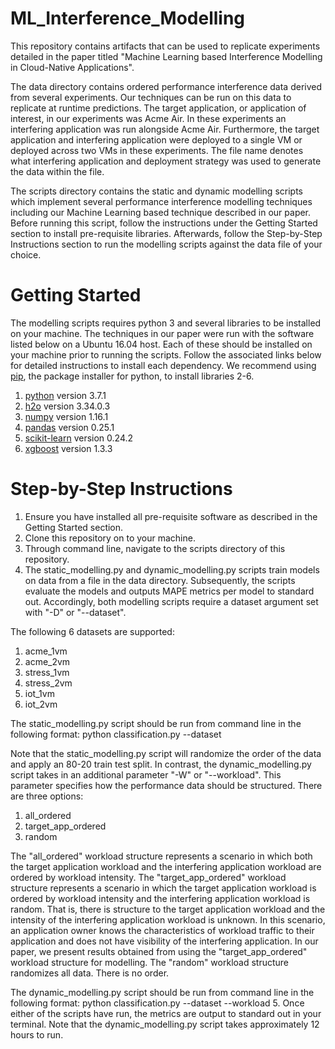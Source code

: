 # ML_Interference_Modelling

This repository contains artifacts that can be used to replicate experiments detailed in the paper titled "Machine Learning based Interference Modelling in Cloud-Native Applications". 

The data directory contains ordered performance interference data derived from several experiments. Our techniques can be run on this data to replicate at runtime predictions. The target application, or application of interest, in our experiments was Acme Air. In these experiments an interfering application was run alongside Acme Air. Furthermore, the target application and interfering application were deployed to a single VM or deployed across two VMs in these experiments. The file name denotes what interfering application and deployment strategy was used to generate the data within the file.

The scripts directory contains the static and dynamic modelling scripts which implement several performance interference modelling techniques including our Machine Learning based technique described in our paper. Before running this script, follow the instructions under the Getting Started section to install pre-requisite libraries. Afterwards, follow the Step-by-Step Instructions section to run the modelling scripts against the data file of your choice.

# Getting Started

The modelling scripts requires python 3 and several libraries to be installed on your machine. The techniques in our paper were run with the software listed below on a Ubuntu 16.04 host. Each of these should be installed on your machine prior to running the scripts. Follow the associated links below for detailed instructions to install each dependency. We recommend using [pip](https://pip.pypa.io/en/stable/), the package installer for python, to install libraries 2-6. 

1. [python](https://www.python.org/downloads/) version 3.7.1
2. [h2o](https://docs.h2o.ai/h2o/latest-stable/h2o-docs/downloading.html) version 3.34.0.3
3. [numpy](https://numpy.org/install/) version 1.16.1
4. [pandas](https://pandas.pydata.org/pandas-docs/version/0.25.1/install.html) version 0.25.1
5. [scikit-learn](https://scikit-learn.org/stable/install.html) version 0.24.2
6. [xgboost](https://xgboost.readthedocs.io/en/latest/install.html) version 1.3.3

# Step-by-Step Instructions

1. Ensure you have installed all pre-requisite software as described in the Getting Started section.
2. Clone this repository on to your machine.
3. Through command line, navigate to the scripts directory of this repository.
4. The static_modelling.py and dynamic_modelling.py scripts train models on data from a file in the data directory. Subsequently, the scripts evaluate the models and outputs MAPE metrics per model to standard out. Accordingly, both modelling scripts require a dataset argument set with "-D" or "--dataset". 
 
The following 6 datasets are supported:

1. acme_1vm
2. acme_2vm
3. stress_1vm
4. stress_2vm
5. iot_1vm
6. iot_2vm

The static_modelling.py script should be run from command line in the following format: python classification.py --dataset <datasetName>

Note that the static_modelling.py script will randomize the order of the data and apply an 80-20 train test split. In contrast, the dynamic_modelling.py script takes in an additional parameter "-W" or "--workload". This parameter specifies how the performance data should be structured. There are three options:

1. all_ordered
2. target_app_ordered
3. random

The "all_ordered" workload structure represents a scenario in which both the target application workload and the interfering application workload are ordered by workload intensity. 
The "target_app_ordered" workload structure represents a scenario in which the target application workload is ordered by workload intensity and the interfering application workload is random. That is, there is structure to the target application workload and the intensity of the interfering application workload is unknown. In this scenario, an application owner knows the characteristics of workload traffic to their application and does not have visibility of the interfering application. In our paper, we present results obtained from using the "target_app_ordered" workload structure for modelling.
The "random" workload structure randomizes all data. There is no order.

The dynamic_modelling.py script should be run from command line in the following format: python classification.py --dataset <datasetName> --workload <workloadStructure>
5. Once either of the scripts have run, the metrics are output to standard out in your terminal. Note that the dynamic_modelling.py script takes approximately 12 hours to run.
